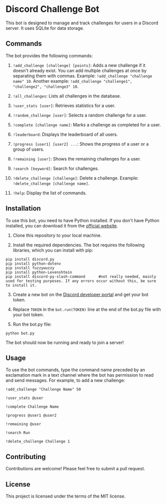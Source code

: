 # Discord Challenge Bot

This bot is designed to manage and track challenges for users in a Discord server. It uses SQLite for data storage.

## Commands

The bot provides the following commands:

1. `!add_challenge [challenge] [points]`: Adds a new challenge if it doesn't already exist. You can add multiple challenges at once by separating them with commas. Example: `!add_challenge "challenge name" 10`. Another example: `!add_challenge "challenge1", "challenge2", "challenge3" 10`.

2. `!all_challenges`: Lists all challenges in the database.

3. `!user_stats [user]`: Retrieves statistics for a user.

4. `!random_challenge [user]`: Selects a random challenge for a user.

5. `!complete [challenge name]`: Marks a challenge as completed for a user.

6. `!leaderboard`: Displays the leaderboard of all users.

7. `!progress [user1] [user2] ...`: Shows the progress of a user or a group of users.

8. `!remaining [user]`: Shows the remaining challenges for a user.

9. `!search [keyword]`: Search for challenges.

10. `!delete_challenge [challenge]`: Delete a challenge. Example: `!delete_challenge [challenge name]`.

11. `!help`: Display the list of commands.

## Installation

To use this bot, you need to have Python installed. If you don't have Python installed, you can download it from the [official website](https://www.python.org/downloads/).

1. Clone this repository to your local machine.

2. Install the required dependencies. The bot requires the following libraries, which you can install with pip:

```
pip install discord.py
pip install python-dotenv
pip install fuzzywuzzy
pip install python-Levenshtein
pip install discord-py-slash-command      #not really needed, mainly used for testing purposes. If any errors occur without this, be sure to install it.
```

3. Create a new bot on the [Discord developer portal](https://discord.com/developers/applications) and get your bot token.

4. Replace `TOKEN` in the `bot.run(TOKEN)` line at the end of the bot.py file with your bot token.

5. Run the bot.py file:

```
python bot.py
```

The bot should now be running and ready to join a server!

## Usage

To use the bot commands, type the command name preceded by an exclamation mark in a text channel where the bot has permission to read and send messages. For example, to add a new challenge:

```
!add_challenge "Challenge Name" 50

!user_stats @user

!complete Challenge Name

!progress @user1 @user2

!remaining @user

!search Run

!delete_challenge Challenge 1
```

## Contributing

Contributions are welcome! Please feel free to submit a pull request.

## License

This project is licensed under the terms of the MIT license.
